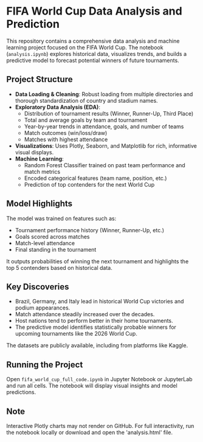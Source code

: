 # FIFA World Cup Data Analysis and Prediction

This repository contains a comprehensive data analysis and machine learning project focused on the FIFA World Cup. The notebook (`analysis.ipynb`) explores historical data, visualizes trends, and builds a predictive model to forecast potential winners of future tournaments.

## Project Structure

- **Data Loading & Cleaning**: Robust loading from multiple directories and thorough standardization of country and stadium names.
- **Exploratory Data Analysis (EDA)**:
  - Distribution of tournament results (Winner, Runner-Up, Third Place)
  - Total and average goals by team and tournament
  - Year-by-year trends in attendance, goals, and number of teams
  - Match outcomes (win/loss/draw)
  - Matches with highest attendance
- **Visualizations**: Uses Plotly, Seaborn, and Matplotlib for rich, informative visual displays.
- **Machine Learning**:
  - Random Forest Classifier trained on past team performance and match metrics
  - Encoded categorical features (team name, position, etc.)
  - Prediction of top contenders for the next World Cup

## Model Highlights

The model was trained on features such as:
- Tournament performance history (Winner, Runner-Up, etc.)
- Goals scored across matches
- Match-level attendance
- Final standing in the tournament

It outputs probabilities of winning the next tournament and highlights the top 5 contenders based on historical data.

## Key Discoveries

- Brazil, Germany, and Italy lead in historical World Cup victories and podium appearances.
- Match attendance steadily increased over the decades.
- Host nations tend to perform better in their home tournaments.
- The predictive model identifies statistically probable winners for upcoming tournaments like the 2026 World Cup.


The datasets are publicly available, including from platforms like Kaggle.

## Running the Project

Open `fifa_world_cup_full_code.ipynb` in Jupyter Notebook or JupyterLab and run all cells. The notebook will display visual insights and model predictions.

## Note

Interactive Plotly charts may not render on GitHub. For full interactivity, run the notebook locally or download and open the 'analysis.html' file.
